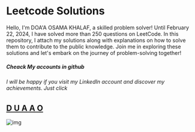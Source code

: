 # Leetcode Solutions
Hello, I'm DOA'A OSAMA KHALAF, a skilled problem solver!
Until February 22, 2024, I have solved more than 250 questions on LeetCode. In this repository, I attach my solutions along with explanations on how to solve them to contribute to the public knowledge. Join me in exploring these solutions and let's embark on the journey of problem-solving together!
#####  Cheack My accounts in github 
###### I will be happy if you visit my LinkedIn account and discover my achievements. Just click  
[D U A A O](http://https://www.linkedin.com/in/dodo88/ "linkedin")
------------


![img](https://cdn.gencraft.com/prod/user/9be89430-198c-4712-83be-46579ade2f98/74aaae15-909d-4659-b422-eb551324e258/image/image1_0.jpg?Expires=1708684627&Signature=bp99aSFWYkIKU82g-AfeDIIua95WgNiafNF2wyYEOmus-54Yg-tgTh09W-tOr15ZfHGabTu11OjTyRPENLR9~XuKRpMp84DyFjbaXC27gbPBX2mitW6a~fBiCbpI5gfWwrw1Ijfhhz6rJUoEL6Hl2~zRj-PI9bKCtbhxYgTF7lTvzOCIdzWquoBz6cAJK1E4mN7naa9s7iNeZALshi~EadlGeY0DexyNl1ka7WkNW~kL4eID5OaITV6bQeE0ghB4Ys4eXkE5NMDBypnb61ly9e7cIM0NNNrmtGzyd82ducYUZGZilQidikq3ad-c--FzZ0aRb4tc2ce4C6AIC~62BA__&Key-Pair-Id=K3RDDB1TZ8BHT8 "img")
